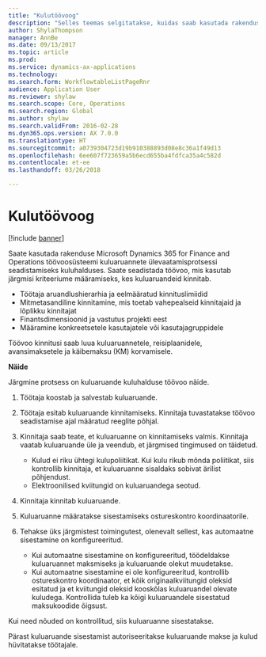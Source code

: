 ```yaml
---
title: "Kulutöövoog"
description: "Selles teemas selgitatakse, kuidas saab kasutada rakenduse Microsoft Dynamics 365 for Finance and Operations töövoosüsteemi kuluaruannete ülevaatamisprotsessi seadistamiseks kuluhalduses."
author: ShylaThompson
manager: AnnBe
ms.date: 09/13/2017
ms.topic: article
ms.prod: 
ms.service: dynamics-ax-applications
ms.technology: 
ms.search.form: WorkflowtableListPageRnr
audience: Application User
ms.reviewer: shylaw
ms.search.scope: Core, Operations
ms.search.region: Global
ms.author: shylaw
ms.search.validFrom: 2016-02-28
ms.dyn365.ops.version: AX 7.0.0
ms.translationtype: HT
ms.sourcegitcommit: a0739304723d19b910388893d08e8c36a1f49d13
ms.openlocfilehash: 6ee607f723659a5b6ecd655ba4fdfca35a4c582d
ms.contentlocale: et-ee
ms.lasthandoff: 03/26/2018

---
```


# <a name="expense-workflow"></a>Kulutöövoog

[!include [banner](../includes/banner.md)]

Saate kasutada rakenduse Microsoft Dynamics 365 for Finance and Operations töövoosüsteemi kuluaruannete ülevaatamisprotsessi seadistamiseks kuluhalduses. Saate seadistada töövoo, mis kasutab järgmisi kriteeriume määramiseks, kes kuluaruandeid kinnitab.

- Töötaja aruandlushierarhia ja eelmääratud kinnituslimiidid
- Mitmetasandiline kinnitamine, mis toetab vahepealseid kinnitajaid ja lõplikku kinnitajat
- Finantsdimensioonid ja vastutus projekti eest
- Määramine konkreetsetele kasutajatele või kasutajagruppidele

Töövoo kinnitusi saab luua kuluaruannetele, reisiplaanidele, avansimaksetele ja käibemaksu (KM) korvamisele.

**Näide**

Järgmine protsess on kuluaruande kuluhalduse töövoo näide.

1. Töötaja koostab ja salvestab kuluaruande.
2. Töötaja esitab kuluaruande kinnitamiseks. Kinnitaja tuvastatakse töövoo seadistamise ajal määratud reeglite põhjal.
3. Kinnitaja saab teate, et kuluaruanne on kinnitamiseks valmis. Kinnitaja vaatab kuluaruande üle ja veendub, et järgmised tingimused on täidetud.

    - Kulud ei riku ühtegi kulupoliitikat. Kui kulu rikub mõnda poliitikat, siis kontrollib kinnitaja, et kuluaruanne sisaldaks sobivat ärilist põhjendust.
    - Elektroonilised kviitungid on kuluaruandega seotud.

4. Kinnitaja kinnitab kuluaruande.
5. Kuluaruanne määratakse sisestamiseks ostureskontro koordinaatorile.
6. Tehakse üks järgmistest toimingutest, olenevalt sellest, kas automaatne sisestamine on konfigureeritud.

    - Kui automaatne sisestamine on konfigureeritud, töödeldakse kuluaruannet maksmiseks ja kuluaruande olekut muudetakse.
    - Kui automaatne sisestamine ei ole konfigureeritud, kontrollib ostureskontro koordinaator, et kõik originaalkviitungid oleksid esitatud ja et kviitungid oleksid kooskõlas kuluaruandel olevate kuludega. Kontrollida tuleb ka kõigi kuluaruandele sisestatud maksukoodide õigsust.

Kui need nõuded on kontrollitud, siis kuluaruanne sisestatakse.

Pärast kuluaruande sisestamist autoriseeritakse kuluaruande makse ja kulud hüvitatakse töötajale.

